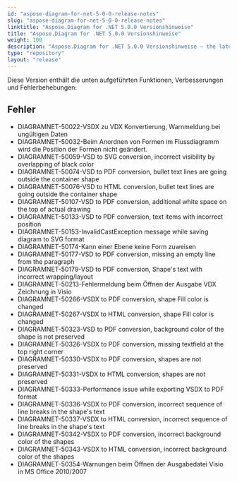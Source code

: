 ```yaml
---
id: "aspose-diagram-for-net-5-0-0-release-notes"
slug: "aspose-diagram-for-net-5-0-0-release-notes"
linktitle: "Aspose.Diagram for .NET 5.0.0 Versionshinweise"
title: "Aspose.Diagram for .NET 5.0.0 Versionshinweise"
weight: 100
description: "Aspose.Diagram for .NET 5.0.0 Versionshinweise – the latest updates and fixes."
type: "repository"
layout: "release"
---
```

Diese Version enthält die unten aufgeführten Funktionen, Verbesserungen und Fehlerbehebungen:
## **Fehler**
- DIAGRAMNET-50022-VSDX zu VDX Konvertierung, Warnmeldung bei ungültigen Daten
- DIAGRAMNET-50032-Beim Anordnen von Formen im Flussdiagramm wird die Position der Formen nicht geändert.
- DIAGRAMNET-50059-VSD to SVG conversion, incorrect visibility by overlapping of black color
- DIAGRAMNET-50074-VSD to PDF conversion, bullet text lines are going outside the container shape
- DIAGRAMNET-50076-VSD to HTML conversion, bullet text lines are going outside the container shape
- DIAGRAMNET-50107-VSD to PDF conversion, additional white space on the top of actual drawing
- DIAGRAMNET-50133-VSD to PDF conversion, text items with incorrect position
- DIAGRAMNET-50153-InvalidCastException message while saving diagram to SVG format
- DIAGRAMNET-50174-Kann einer Ebene keine Form zuweisen
- DIAGRAMNET-50177-VSD to PDF conversion, missing an empty line from the paragraph
- DIAGRAMNET-50179-VSD to PDF conversion, Shape's text with incorrect wrapping/layout
- DIAGRAMNET-50213-Fehlermeldung beim Öffnen der Ausgabe VDX Zeichnung in Visio
- DIAGRAMNET-50266-VSDX to PDF conversion, shape Fill color is changed
- DIAGRAMNET-50267-VSDX to HTML conversion, shape Fill color is changed
- DIAGRAMNET-50323-VSD to PDF conversion, background color of the shape is not preserved
- DIAGRAMNET-50326-VSDX to PDF conversion, missing textfield at the top right corner
- DIAGRAMNET-50330-VSDX to PDF conversion, shapes are not preserved
- DIAGRAMNET-50331-VSDX to HTML conversion, shapes are not preserved
- DIAGRAMNET-50333-Performance issue while exporting VSDX to PDF format
- DIAGRAMNET-50336-VSDX to PDF conversion, incorrect sequence of line breaks in the shape's text
- DIAGRAMNET-50337-VSDX to HTML conversion, incorrect sequence of line breaks in the shape's text
- DIAGRAMNET-50342-VSDX to PDF conversion, incorrect background color of the shapes
- DIAGRAMNET-50343-VSDX to HTML conversion, incorrect background color of the shapes
- DIAGRAMNET-50354-Warnungen beim Öffnen der Ausgabedatei Visio in MS Office 2010/2007
